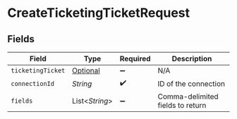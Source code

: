 # CreateTicketingTicketRequest


## Fields

| Field                                                               | Type                                                                | Required                                                            | Description                                                         |
| ------------------------------------------------------------------- | ------------------------------------------------------------------- | ------------------------------------------------------------------- | ------------------------------------------------------------------- |
| `ticketingTicket`                                                   | [Optional<TicketingTicket>](../../models/shared/TicketingTicket.md) | :heavy_minus_sign:                                                  | N/A                                                                 |
| `connectionId`                                                      | *String*                                                            | :heavy_check_mark:                                                  | ID of the connection                                                |
| `fields`                                                            | List<*String*>                                                      | :heavy_minus_sign:                                                  | Comma-delimited fields to return                                    |